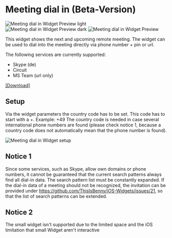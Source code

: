 # Meeting dial in (Beta-Version)
![Meeting dial in Widget Preview light](https://raw.githubusercontent.com/ThisIsBenny/iOS-Widgets/main/Meeting-dial-in/previewLight.jpeg)
![Meeting dial in Widget Preview dark](https://raw.githubusercontent.com/ThisIsBenny/iOS-Widgets/main/Meeting-dial-in/previewDark.jpeg)
![Meeting dial in Widget Preview](https://raw.githubusercontent.com/ThisIsBenny/iOS-Widgets/main/Meeting-dial-in/preview.gif)

This widget shows the next and upcoming remote meeting. The widget can be used to dial into the meeting directly via phone number + pin or url.

The following services are currently supported:
* Skype (de)
* Circuit
* MS Team (url only)

[[Download]](https://raw.githubusercontent.com/ThisIsBenny/iOS-Widgets/main/Meeting-dial-in/Meeting-dial-in.js)

## Setup
Via the widget parameters the country code has to be set. This code has to start with a +. Example: +49
The country code is needed in case several international phone numbers are found (please check notice 1, because a country code does not automatically mean that the phone number is found).

![Meeting dial in Widget setup](https://raw.githubusercontent.com/ThisIsBenny/iOS-Widgets/main/Meeting-dial-in/setup.jpeg)

## Notice 1
Since some services, such as Skype, allow own domains or phone numbers, it cannot be guaranteed that the current search patterns always find all dial-in data.
The search pattern list must be constantly expanded.
If the dial-in data of a meeting should not be recognized, the invitation can be provided under https://github.com/ThisIsBenny/iOS-Widgets/issues/21, so that the list of search patterns can be extended.

## Notice 2
The small widget isn't supported due to the limited space and the iOS limitation that small Widget aren't interactive
